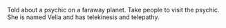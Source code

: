 Told about a psychic on a faraway planet.
Take people to visit the psychic.
She is named Vella and has telekinesis and telepathy.
